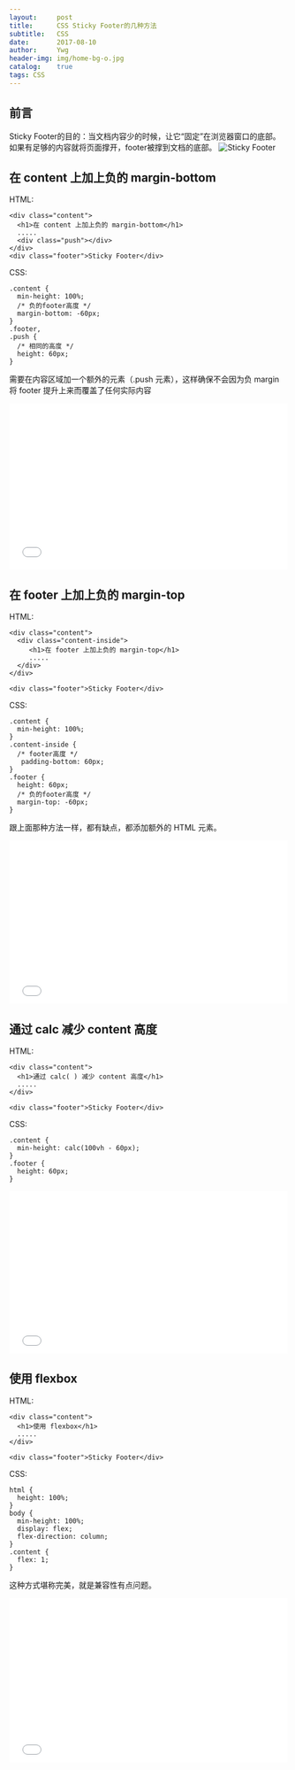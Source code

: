```yaml
---
layout:     post
title:      CSS Sticky Footer的几种方法
subtitle:   CSS
date:       2017-08-10
author:     Ywg
header-img: img/home-bg-o.jpg
catalog:    true
tags: CSS
---
```


## 前言
Sticky Footer的目的：当文档内容少的时候，让它“固定”在浏览器窗口的底部。如果有足够的内容就将页面撑开，footer被撑到文档的底部。
![Sticky Footer](http://s0.qhimg.com/static/2420cb2a1c837ca9.svg)
## 在 content 上加上负的 margin-bottom
HTML:
```
<div class="content">
  <h1>在 content 上加上负的 margin-bottom</h1>
  .....
  <div class="push"></div>
</div>
<div class="footer">Sticky Footer</div>
```
CSS:
```
.content {
  min-height: 100%;
  /* 负的footer高度 */
  margin-bottom: -60px;
}
.footer,
.push {
  /* 相同的高度 */
  height: 60px;
}
```
需要在内容区域加一个额外的元素（.push 元素），这样确保不会因为负 margin 将 footer 提升上来而覆盖了任何实际内容

<iframe height='300' scrolling='no' title='CSS Sticky Footer-1' src='//codepen.io/ywg228/embed/LjLNwy/?height=300&theme-id=0&default-tab=html,result&embed-version=2' frameborder='no' allowtransparency='true' allowfullscreen='true' style='width: 100%;'>See the Pen <a href='https://codepen.io/ywg228/pen/LjLNwy/'>CSS Sticky Footer-1</a> by Mr.Yang (<a href='https://codepen.io/ywg228'>@ywg228</a>) on <a href='https://codepen.io'>CodePen</a>.
</iframe>

## 在 footer 上加上负的 margin-top
HTML:
```
<div class="content">
  <div class="content-inside">
     <h1>在 footer 上加上负的 margin-top</h1>
     .....
  </div>
</div>

<div class="footer">Sticky Footer</div>
```
CSS:
```
.content {
  min-height: 100%;
}
.content-inside {
  /* footer高度 */
   padding-bottom: 60px;
}
.footer {
  height: 60px;
  /* 负的footer高度 */
  margin-top: -60px; 
}
```
跟上面那种方法一样，都有缺点，都添加额外的 HTML 元素。
<iframe height='295' scrolling='no' title='CSS Sticky Footer-2' src='//codepen.io/ywg228/embed/GvEqea/?height=295&theme-id=0&default-tab=css,result&embed-version=2' frameborder='no' allowtransparency='true' allowfullscreen='true' style='width: 100%;'>See the Pen <a href='https://codepen.io/ywg228/pen/GvEqea/'>CSS Sticky Footer-2</a> by Mr.Yang (<a href='https://codepen.io/ywg228'>@ywg228</a>) on <a href='https://codepen.io'>CodePen</a>.
</iframe>

## 通过 calc 减少 content 高度
HTML:
```
<div class="content">
  <h1>通过 calc( ) 减少 content 高度</h1>
  .....
</div>

<div class="footer">Sticky Footer</div>
```
CSS:
```
.content {
  min-height: calc(100vh - 60px);
}
.footer {
  height: 60px;
}

```

<iframe height='294' scrolling='no' title='CSS Sticky Footer-3' src='//codepen.io/ywg228/embed/qXjadJ/?height=294&theme-id=0&default-tab=css,result&embed-version=2' frameborder='no' allowtransparency='true' allowfullscreen='true' style='width: 100%;'>See the Pen <a href='https://codepen.io/ywg228/pen/qXjadJ/'>CSS Sticky Footer-3</a> by Mr.Yang (<a href='https://codepen.io/ywg228'>@ywg228</a>) on <a href='https://codepen.io'>CodePen</a>.
</iframe>

## 使用 flexbox
HTML:
```
<div class="content">
  <h1>使用 flexbox</h1>
  .....
</div>

<div class="footer">Sticky Footer</div>
```
CSS:
```
html {
  height: 100%;
}
body {
  min-height: 100%;
  display: flex;
  flex-direction: column;
}
.content {
  flex: 1;
}
```
这种方式堪称完美，就是兼容性有点问题。

<iframe height='297' scrolling='no' title='CSS Sticky Footer-4' src='//codepen.io/ywg228/embed/LjLRev/?height=297&theme-id=0&default-tab=css,result&embed-version=2' frameborder='no' allowtransparency='true' allowfullscreen='true' style='width: 100%;'>See the Pen <a href='https://codepen.io/ywg228/pen/LjLRev/'>CSS Sticky Footer-4</a> by Mr.Yang (<a href='https://codepen.io/ywg228'>@ywg228</a>) on <a href='https://codepen.io'>CodePen</a>.
</iframe>
